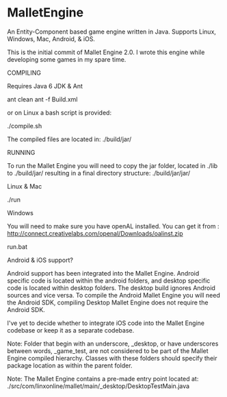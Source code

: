 MalletEngine
============

An Entity-Component based game engine written in Java. Supports Linux, Windows, Mac, Android, &amp; iOS.

This is the initial commit of Mallet Engine 2.0. I wrote this engine while developing some 
games in my spare time.

COMPILING

Requires Java 6 JDK & Ant

ant clean
ant -f Build.xml

or on Linux a bash script is provided:

./compile.sh

The compiled files are located in: ./build/jar/

RUNNING

To run the Mallet Engine you will need to copy the jar folder, located in ./lib to ./build/jar/ resulting 
in a final directory structure: ./build/jar/jar/

Linux &amp; Mac

./run

Windows

You will need to make sure you have openAL installed. You can get it from : http://connect.creativelabs.com/openal/Downloads/oalinst.zip

run.bat


Android &amp; iOS support?

Android support has been integrated into the Mallet Engine. Android specific code is located within the android folders, and desktop specific code is located within desktop folders. The desktop build ignores Android sources and vice versa. To compile the Android Mallet Engine you will need the Android SDK, compiling Desktop Mallet Engine does not require the Android SDK.

I've yet to decide whether to integrate iOS code into the Mallet Engine codebase or keep it as a separate codebase.

Note:
Folder that begin with an underscore, _desktop, or have underscores between words, _game_test, are not considered to be part of the 
Mallet Engine compiled hierarchy. Classes with these folders should specify their package location as within the parent folder.

Note:
The Mallet Engine contains a pre-made entry point located at: ./src/com/linxonline/mallet/main/_desktop/DesktopTestMain.java
